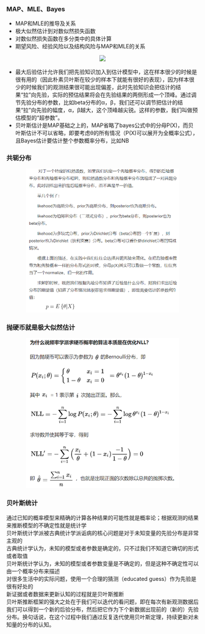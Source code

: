 ### MAP、MLE、Bayes  
- MAP和MLE的推导及关系  
- 极大似然估计到对数似然损失函数  
- 对数似然损失函数在多分类中的具体计算  
- 期望风险、经验风险以及结构风险与MAP和MLE的关系  
<div align=center><img src="./pics/1.jpg" width="400"/></div>  
  
- 最大后验估计允许我们把先验知识加入到估计模型中，这在样本很少的时候是很有用的（因此朴素贝叶斯在较少的样本下就能有很好的表现），因为样本很少的时候我们的观测结果很可能出现偏差，此时先验知识会把估计的结果“拉”向先验，实际的预估结果将会在先验结果的两侧形成一个顶峰。通过调节先验分布的参数，比如beta分布的α，β，我们还可以调节把估计的结果“拉”向先验的幅度，α，β越大，这个顶峰越尖锐。这样的参数，我们叫做预估模型的“超参数”。
- 贝叶斯估计是MAP基础之上的，MAP省略了bayes公式中的分母P(X)，而贝叶斯估计不可以省略，即要考虑θ的所有情况（P(X)可以展开为全概率公式），且Bayes估计要估计整个参数概率分布，比如NB  

### 共轭分布  
<div align=center><img src="./pics/共轭分布.png" width="400"/></div>
  
### 抛硬币就是极大似然估计  
<div align=center><img src="./pics/抛硬币.png" width="400"/></div>  

### 贝叶斯统计  
通过已知的概率模型来精确的计算各种结果的可能性就是概率论；根据观测的结果来推断模型的不确定性就是统计学  
贝叶斯统计学派被古典统计学派诟病的核心问题是对于未知变量的先验分布是非常主观的  
古典统计学认为，未知的模型或者参数是确定的，只不过我们不知道它确切的形式或者取值   
贝叶斯统计学认为，未知的模型或者参数变量是不确定的，但是这种不确定性可以由一个概率分布来描述   
对很多生活中的实际问题，使用一个合理的猜测（educated guess）作为先验是很有好处的  
新证据或者数据来更新认知的过程就是贝叶斯推断  
贝叶斯推断框架的强大之处在于我们可以迭代的看问题，即在每次有新观测数据后我们可以得到一个新的后验分布，然后把它作为下个新数据出现前的（新的）先验分布。换句话说，在这个过程中我们通过反复迭代使用贝叶斯定理，持续更新对未知量的分布的认知。
